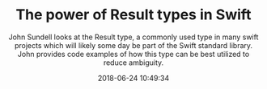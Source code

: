 ---
title: "The power of Result types in Swift"
subtitle: "John Sundell looks at the Result type, a commonly used type in many swift projects which will likely some day be part of the Swift standard library. John provides code examples of how this type can be best utilized to reduce ambiguity."
tags: ["type-safe"]
link: "https://www.swiftbysundell.com/posts/the-power-of-result-types-in-swift"
date: "2018-06-24 10:49:34"
---